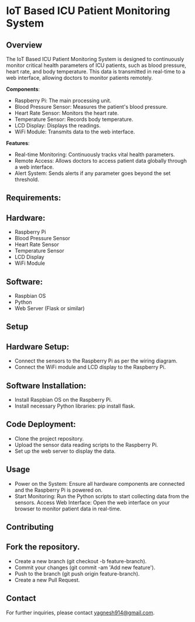 # IoT Based ICU Patient Monitoring System #

## Overview ##

The IoT Based ICU Patient Monitoring System is designed to continuously monitor critical health parameters of ICU patients, such as blood pressure, heart rate, and body temperature. This data is transmitted in real-time to a web interface, allowing doctors to monitor patients remotely.

**Components**:
- Raspberry Pi: The main processing unit.
- Blood Pressure Sensor: Measures the patient's blood pressure.
- Heart Rate Sensor: Monitors the heart rate.
- Temperature Sensor: Records body temperature.
- LCD Display: Displays the readings.
- WiFi Module: Transmits data to the web interface.

**Features**:
- Real-time Monitoring: Continuously tracks vital health parameters.
- Remote Access: Allows doctors to access patient data globally through a web interface.
- Alert System: Sends alerts if any parameter goes beyond the set threshold.

## Requirements:

## Hardware:

- Raspberry Pi
- Blood Pressure Sensor
- Heart Rate Sensor
- Temperature Sensor
- LCD Display
- WiFi Module
  
## Software:

- Raspbian OS
- Python
- Web Server (Flask or similar)
## Setup

## Hardware Setup:

- Connect the sensors to the Raspberry Pi as per the wiring diagram.
- Connect the WiFi module and LCD display to the Raspberry Pi.

## Software Installation:

- Install Raspbian OS on the Raspberry Pi.
- Install necessary Python libraries: pip install flask.
## Code Deployment:

- Clone the project repository.
- Upload the sensor data reading scripts to the Raspberry Pi.
- Set up the web server to display the data.
## Usage
- Power on the System: Ensure all hardware components are connected and the Raspberry Pi is powered on.
- Start Monitoring: Run the Python scripts to start collecting data from the sensors.
   Access Web Interface: Open the web interface on your browser to monitor patient data in real-time.
  
## Contributing
## Fork the repository.
- Create a new branch (git checkout -b feature-branch).
- Commit your changes (git commit -am 'Add new feature').
- Push to the branch (git push origin feature-branch).
- Create a new Pull Request.


## Contact
For further inquiries, please contact yagnesh914@gmail.com.
